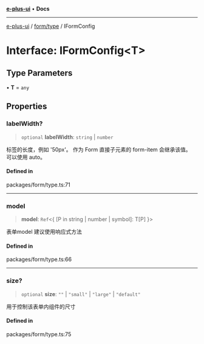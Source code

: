 [**e-plus-ui**](../../../README.md) • **Docs**

***

[e-plus-ui](../../../modules.md) / [form/type](../README.md) / IFormConfig

# Interface: IFormConfig\<T\>

## Type Parameters

• **T** = `any`

## Properties

### labelWidth?

> `optional` **labelWidth**: `string` \| `number`

标签的长度，例如 '50px'。 作为 Form 直接子元素的 form-item 会继承该值。
可以使用 auto。

#### Defined in

packages/form/type.ts:71

***

### model

> **model**: `Ref`\<\{ \[P in string \| number \| symbol\]: T\[P\] \}\>

表单model
建议使用响应式方法

#### Defined in

packages/form/type.ts:66

***

### size?

> `optional` **size**: `""` \| `"small"` \| `"large"` \| `"default"`

用于控制该表单内组件的尺寸

#### Defined in

packages/form/type.ts:75
